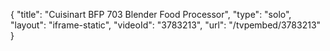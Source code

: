 {
    "title": "Cuisinart BFP 703 Blender Food Processor",
    "type": "solo",
    "layout": "iframe-static",
    "videoId": "3783213",
    "url": "\/tvpembed\/3783213"
}